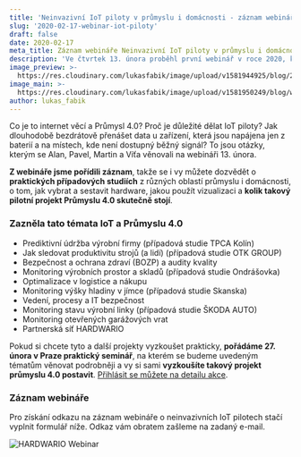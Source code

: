 ```yaml
---
title: 'Neinvazivní IoT piloty v průmyslu i domácnosti - záznam webináře'
slug: '2020-02-17-webinar-iot-piloty'
draft: false
date: 2020-02-17
meta_title: Záznam webináře Neinvazivní IoT piloty v průmyslu i domácnosti
description: 'Ve čtvrtek 13. února proběhl první webinář v roce 2020, kde jsme se věnovali především ukázce praktických případových studiích, jejich přínosům a nákladům.'
image_preview: >-
  https://res.cloudinary.com/lukasfabik/image/upload/v1581944925/blog/2020-02-17-iot-pilots-webinars/webinar_thumb.jpg
image_main: >-
  https://res.cloudinary.com/lukasfabik/image/upload/v1581950249/blog/wide_placeholder.jpg
author: lukas_fabik
---
```


Co je to internet věcí a Průmysl 4.0? Proč je důležité dělat IoT piloty? Jak dlouhodobě bezdrátově přenášet data u zařízení, která jsou napájena jen z baterií a na místech, kde není dostupný běžný signál? To jsou otázky, kterým se Alan, Pavel, Martin a Víťa věnovali na webináři 13. února.

**Z webináře jsme pořídili záznam**, takže se i vy můžete dozvědět o **praktických případových studiích** z různých oblastí průmyslu i domácnosti, o tom, jak vybrat a sestavit hardware, jakou použít vizualizaci a **kolik takový pilotní projekt Průmyslu 4.0 skutečně stojí**.

### Zazněla tato témata IoT a Průmyslu 4.0

* Prediktivní údržba výrobní firmy (případová studie TPCA Kolín)
* Jak sledovat produktivitu strojů (a lidí) (případová studie OTK GROUP)
* Bezpečnost a ochrana zdraví (BOZP) a audity kvality
* Monitoring výrobních prostor a skladů (případová studie Ondrášovka)
* Optimalizace v logistice a nákupu
* Monitoring výšky hladiny v jímce (případová studie Skanska)
* Vedení, procesy a IT bezpečnost
* Monitoring stavu výrobní linky (případová studie ŠKODA AUTO)
* Monitoring otevřených garážových vrat
* Partnerská síť HARDWARIO

Pokud si chcete tyto a další projekty vyzkoušet prakticky, **pořádáme 27. února v Praze praktický seminář**, na kterém se budeme uvedeným tématům věnovat podrobněji a vy si sami **vyzkoušíte takový projekt průmyslu 4.0 postavit**. [Přihlásit se můžete na detailu akce](/cs/events/2020-02-27-seminar-industry/).

### Záznam webináře

Pro získání odkazu na záznam webináře o neinvazivních IoT pilotech stačí vyplnit formulář níže. Odkaz vám obratem zašleme na zadaný e-mail.

<script charset="utf-8" type="text/javascript" src="//js.hsforms.net/forms/shell.js"></script>
<script>
  hbspt.forms.create({
	portalId: "5453210",
	formId: "db2dee9c-c4c2-4ef5-9504-b5625c54d7a2"
});
</script>

![HARDWARIO Webinar](https://res.cloudinary.com/lukasfabik/image/upload/v1581944762/blog/2020-02-17-iot-pilots-webinars/webinar.jpg)
